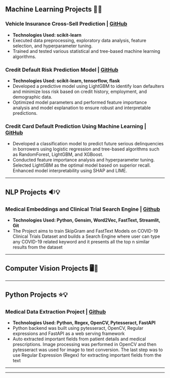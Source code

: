 ## **Machine Learning Projects** 🎰💡
### **Vehicle Insurance Cross-Sell Prediction** | [GitHub](https://github.com/)
  - **Technologies Used: scikit-learn**
  - Executed data preprocessing, exploratory data analysis, feature selection, and hyperparameter tuning.
  - Trained and tested various statistical and tree-based machine learning algorithms.

### **Credit Default Risk Prediction Model** | [GitHub](https://github.com/)
  - **Technologies Used: scikit-learn, tensorflow, flask**
  - Developed a predictive model using LightGBM to identify loan defaulters and minimize loss risk based on credit history, employment, and demographic data.
  - Optimized model parameters and performed feature importance analysis and model explanation to ensure robust and interpretable predictions. 

### **Credit Card Default Prediction Using Machine Learning** | [GitHub](https://github.com/)
  - Developed a classification model to predict future serious delinquencies in borrowers using logistic regression and tree-based algorithms such as RandomForest, LightGBM, and XGBoost. 
  - Conducted feature importance analysis and hyperparameter tuning. Selected LightGBM as the optimal model based on superior recall. Enhanced model interpretability using SHAP and LIME.


* **

## **NLP Projects** 🔉💡
<!-- ### **Topic Modeling Using RACE Dataset** | [GitHub](https://github.com/)
  - **Technologies Used:**  Python, Regex, NLTK, Gensim, ScikitLearn, tSNE, pyLDAvis, bokeh, Git
  - This **NLP Project** aims to use statistical models to reveal the abstract “topics” present in a large set of text documents, thus trying to classify documents based on different themes they convey.
  - Three **Topic Modeling algorithms** were used namely, **Latent Semantic Analysis(LSA), Latent Dirichlet Allocation(LDA), and Non-Negative Matrix Factorization(NMF)**.
  - **BERTopic** & **Top2Vec** were also explored which gave quite good results. -->

### **Medical Embeddings and Clinical Trial Search Engine** | [Github](https://github.com/)
  - **Technologies Used: Python, Gensim, Word2Vec, FastText, Streamlit, Git**
  - The Project aims to train SkipGram and FastText Models on COVID-19 Clinical Trials Dataset and builds a Search Engine where user can type any COVID-19 related keyword and it presents all the top n similar results from the dataset


* **

## **Computer Vision Projects** 🖥️🤖
<!-- ### **Image Coloring using Autoencoders** | [Github](https://github.com/)
  - **Technologies Used:** Python, TensorFlow, Keras, scikit-image, matplotlib, numpy
  -  I tried using Autoencoders and Transfer Learning for this one. I tried VGG16 and InceptionResNetV2 as an encoder/feature extractor layer and a custom decoder layer.


### **Muti-class Image Classification Model** | [Github](https://github.com/)
  - **Technologies Used: Python, tensorflow, keras, matplotlib, flask, gunicorn, pathlib, numpy**
  - The project aims to classify images into driving license, social security, and others category by using a CNN model architecture.
    - An accuracy of 96% was achieved on test data of 150 images. Deployment was done using gunicorn and flask API. -->


* **

## **Python Projects** ⭐💡
### **Medical Data Extraction Project** | [Github]()
  - **Technologies Used: Python, Regex, OpenCV, Pytesseract, FastAPI**
  - Python backend was built using pytesseract, OpenCV, Regular expressions and FastAPI as a web serving framework
  - Auto extracted important fields from patient details and medical prescriptions. Image processing was performed in OpenCV and then pytesseract was used for image to text conversion. The last step was to use Regular Expression (Regex) for extracting important fields from the text

<!-- ### **SQL Project: **
  - [Project Github Link]() -->


<!-- ### **Credit Card Default Prediction** | [Github]()
### **Regression Models for House Price Prediction** | [GitHub]() -->

* **
* **
